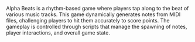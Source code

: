 Alpha Beats is a rhythm-based game where players tap along to the beat of various music 
tracks. This game dynamically generates notes from MIDI files, challenging players to hit them 
accurately to score points. The gameplay is controlled through scripts that manage the spawning 
of notes, player interactions, and overall game state.
